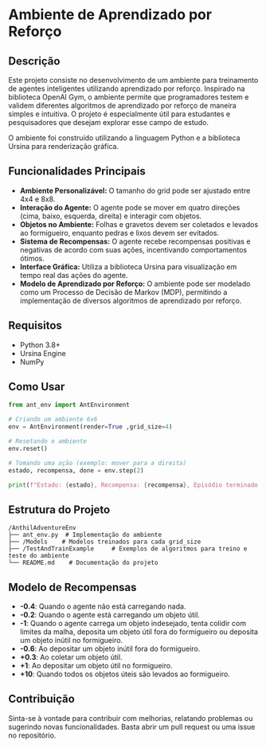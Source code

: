 # Ambiente de Aprendizado por Reforço

## Descrição
Este projeto consiste no desenvolvimento de um ambiente para treinamento de agentes inteligentes utilizando aprendizado por reforço. Inspirado na biblioteca OpenAI Gym, o ambiente permite que programadores testem e validem diferentes algoritmos de aprendizado por reforço de maneira simples e intuitiva. O projeto é especialmente útil para estudantes e pesquisadores que desejam explorar esse campo de estudo.

O ambiente foi construído utilizando a linguagem Python e a biblioteca Ursina para renderização gráfica.

## Funcionalidades Principais
- **Ambiente Personalizável:** O tamanho do grid pode ser ajustado entre 4x4 e 8x8.
- **Interação do Agente:** O agente pode se mover em quatro direções (cima, baixo, esquerda, direita) e interagir com objetos.
- **Objetos no Ambiente:** Folhas e gravetos devem ser coletados e levados ao formigueiro, enquanto pedras e lixos devem ser evitados.
- **Sistema de Recompensas:** O agente recebe recompensas positivas e negativas de acordo com suas ações, incentivando comportamentos ótimos.
- **Interface Gráfica:** Utiliza a biblioteca Ursina para visualização em tempo real das ações do agente.
- **Modelo de Aprendizado por Reforço:** O ambiente pode ser modelado como um Processo de Decisão de Markov (MDP), permitindo a implementação de diversos algoritmos de aprendizado por reforço.

## Requisitos
- Python 3.8+
- Ursina Engine
- NumPy

## Como Usar
```python
from ant_env import AntEnvironment

# Criando um ambiente 6x6
env = AntEnvironment(render=True ,grid_size=4)

# Resetando o ambiente
env.reset()

# Tomando uma ação (exemplo: mover para a direita)
estado, recompensa, done = env.step(2)

print(f"Estado: {estado}, Recompensa: {recompensa}, Episódio terminado: {done}")
```

## Estrutura do Projeto
```
/AnthilAdventureEnv
├── ant_env.py  # Implementação do ambiente
├── /Models    # Modelos treinados para cada grid_size
├── /TestAndTrainExample     # Exemplos de algoritmos para treino e teste do ambiente
└── README.md    # Documentação do projeto
```

## Modelo de Recompensas
- **-0.4**: Quando o agente não está carregando nada.
- **-0.2**: Quando o agente está carregando um objeto útil.
- **-1**: Quando o agente carrega um objeto indesejado, tenta colidir com limites da malha, deposita um objeto útil fora do formigueiro ou deposita um objeto inútil no formigueiro.
- **-0.6**: Ao depositar um objeto inútil fora do formigueiro.
- **+0.3**: Ao coletar um objeto útil.
- **+1**: Ao depositar um objeto útil no formigueiro.
- **+10**: Quando todos os objetos úteis são levados ao formigueiro.

## Contribuição
Sinta-se à vontade para contribuir com melhorias, relatando problemas ou sugerindo novas funcionalidades. Basta abrir um pull request ou uma issue no repositório.

